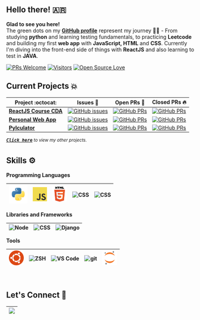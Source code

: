 ## Hello there! :argentina:

**Glad to see you here!** <br> The green dots on my [**GitHub profile**](https://github.com/SebastianLezama) represent my journey :running_man: - From studying **python** and learning testing fundamentals, to practicing **Leetcode** and building my first **web app** with **JavaScript, HTML** and **CSS**. Currently I'm diving into the front-end side of things with **ReactJS** and also learning to test in **JAVA**.

[![PRs Welcome](https://img.shields.io/badge/PRs-welcome-brightgreen.svg?style=flat&logo=github)](https://github.com/SebastianLezama) [![Visitors](https://visitor-badge.glitch.me/badge?page_id=SebastianLezama.visitor-badge)](https://github.com/SebastianLezama) [![Open Source Love](https://badges.frapsoft.com/os/v2/open-source.svg?v=103)](https://github.com/SebastianLezama)

## Current Projects 💥

| Project :octocat:                                                                                | Issues :bug:                                                                                                                                                           | Open PRs :bell:                                                                                                                                           | Closed PRs :fire:                                                                                                                                                                                     |
| ------------------------------------------------------------------------------------------------ | ---------------------------------------------------------------------------------------------------------------------------------------------------------------------- | --------------------------------------------------------------------------------------------------------------------------------------------------------- | ----------------------------------------------------------------------------------------------------------------------------------------------------------------------------------------------------- |
| [**ReactJS Course CDA**](https://github.com/SebastianLezama/ReactJS/tree/master/curso_react_cda) | [![GitHub issues](https://img.shields.io/github/issues/SebastianLezama/ReactJS?color=green&logo=github&style=flat)](https://github.com/SebastianLezama/ReactJS/issues) | [![GitHub PRs](https://img.shields.io/github/issues-pr/SebastianLezama/ReactJS?style=flat&logo=github)](https://github.com/SebastianLezama/ReactJS/pulls) | [![GitHub PRs](https://img.shields.io/github/issues-pr-closed/SebastianLezama/ReactJS?style=flat&color=critical&logo=github)](https://github.com/SebastianLezama/ReactJS/pulls?q=is%3Apr+is%3Aclosed) |
| [**Personal Web App**](https://github.com/SebastianLezama/ReactJS/tree/master/react_portfolio)   | [![GitHub issues](https://img.shields.io/github/issues/SebastianLezama/ReactJS?color=green&logo=github&style=flat)](https://github.com/SebastianLezama/ReactJS/issues) | [![GitHub PRs](https://img.shields.io/github/issues-pr/SebastianLezama/ReactJS?style=flat&logo=github)](https://github.com/SebastianLezama/ReactJS/pulls) | [![GitHub PRs](https://img.shields.io/github/issues-pr-closed/SebastianLezama/ReactJS?style=flat&color=critical&logo=github)](https://github.com/SebastianLezama/ReactJS/pulls?q=is%3Apr+is%3Aclosed) |
| [**Pylculator**](https://github.com/SebastianLezama/Calc)                                        | [![GitHub issues](https://img.shields.io/github/issues/SebastianLezama/Calc?color=green&logo=github&style=flat)](https://github.com/SebastianLezama/Calc/issues)       | [![GitHub PRs](https://img.shields.io/github/issues-pr/SebastianLezama/Calc?style=flat&logo=github)](https://github.com/SebastianLezama/Calc/pulls)       | [![GitHub PRs](https://img.shields.io/github/issues-pr-closed/SebastianLezama/Calc?style=flat&color=critical&logo=github)](https://github.com/SebastianLezama/Calc/pulls?q=is%3Apr+is%3Aclosed)       |

<sup><kbd>**_[Click here](https://github.com/SebastianLezama?tab=repositories)_**</kbd> _to view my other projects.</sup>_ <br>

## Skills ⚙️

**Programming Languages**

| <img title="Python" alt="Python" width="50px" src="https://raw.githubusercontent.com/github/explore/master/topics/python/python.png" /> | <img alt="JS" title="JavaScript" width="38px" src="https://raw.githubusercontent.com/github/explore/master/topics/javascript/javascript.png"> | <img title="HTML" alt="HTML" width="40px" src="https://raw.githubusercontent.com/github/explore/80688e429a7d4ef2fca1e82350fe8e3517d3494d/topics/html/html.png"> | <img title="CSS" alt="CSS" width="50px" src="https://avatars1.githubusercontent.com/u/1517864?s=200&v=4"> | <img title="CSS" alt="CSS" width="60px" src="https://1000marcas.net/wp-content/uploads/2020/11/Java-logo.png"> |
| --------------------------------------------------------------------------------------------------------------------------------------- | --------------------------------------------------------------------------------------------------------------------------------------------- | --------------------------------------------------------------------------------------------------------------------------------------------------------------- | --------------------------------------------------------------------------------------------------------- | -------------------------------------------------------------------------------------------------------------- |

**Libraries and Frameworks**

| <img title="Node" alt="Node" width="38px" src="https://icon-library.com/images/node-js-icon/node-js-icon-8.jpg"> | <img title="CSS" alt="CSS" width="60px" src="https://vav.com.mk/wp-content/uploads/2020/12/reactjs1.png"> | <img title="Django" alt="Django" width="50px" src="https://codism.io/wp-content/uploads/2019/11/django-development-company.png"> |
| ---------------------------------------------------------------------------------------------------------------- | --------------------------------------------------------------------------------------------------------- | -------------------------------------------------------------------------------------------------------------------------------- |

**Tools**

| <img title="Ubuntu" alt="Ubuntu" width="40px" src="https://raw.githubusercontent.com/github/explore/master/topics/ubuntu/ubuntu.png"> | <img title="ZSH" alt="ZSH" width="40px" src="https://s3.amazonaws.com/ohmyzsh/oh-my-zsh-logo.png"> | <img title="VS Code" alt="VS Code" width="40px" src="https://img.icons8.com/fluent/48/000000/visual-studio-code-2019.png"> | <img title="git" alt="git" width="40px" src="https://avatars3.githubusercontent.com/u/18133?s=200&v=4"> | <img title="Jupyter Notebook" background-color="white" alt="Jupyter" width="40px" src="https://raw.githubusercontent.com/github/explore/master/topics/jupyter-notebook/jupyter-notebook.png"> |
| ------------------------------------------------------------------------------------------------------------------------------------- | -------------------------------------------------------------------------------------------------- | -------------------------------------------------------------------------------------------------------------------------- | ------------------------------------------------------------------------------------------------------- | --------------------------------------------------------------------------------------------------------------------------------------------------------------------------------------------- |

<br>

## Let's Connect :handshake:

| <a href="https://www.linkedin.com/in/sebastian-lezama-89a7851b2/"><img src="https://cdn2.iconfinder.com/data/icons/social-media-2285/512/1_Linkedin_unofficial_colored_svg-128.png" width="40"></a> |
| --------------------------------------------------------------------------------------------------------------------------------------------------------------------------------------------------- |
